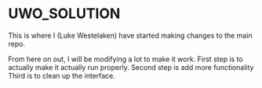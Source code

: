 # UWO_SOLUTION
This is where I (Luke Westelaken) have started making changes to the main repo.

From here on out, I will be modifying a lot to make it work. 
First step is to actually make it actually run properly. 
Second step is add more functionality
Third is to clean up the interface.
